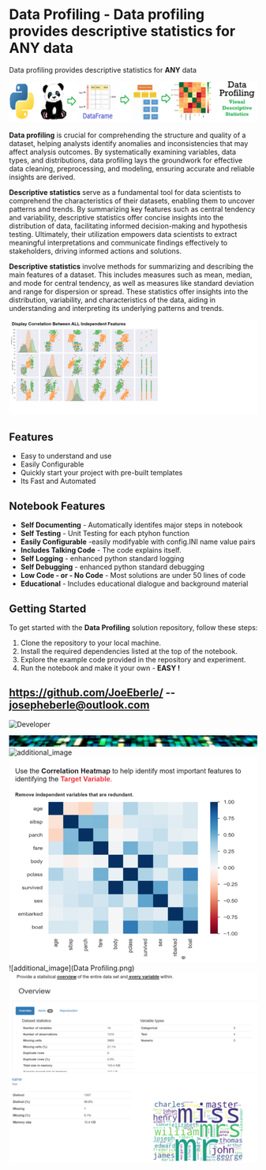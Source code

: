
# Data Profiling - Data profiling provides descriptive statistics for **ANY** data
Data profiling provides descriptive statistics for **ANY** data

![Image image_filename](code.png)

**Data profiling** is crucial for comprehending the structure and quality of a dataset, helping analysts identify anomalies and inconsistencies that may affect analysis outcomes. By systematically examining variables, data types, and distributions, data profiling lays the groundwork for effective data cleaning, preprocessing, and modeling, ensuring accurate and reliable insights are derived. 

**Descriptive statistics** serve as a fundamental tool for data scientists to comprehend the characteristics of their datasets, enabling them to uncover patterns and trends. By summarizing key features such as central tendency and variability, descriptive statistics offer concise insights into the distribution of data, facilitating informed decision-making and hypothesis testing. Ultimately, their utilization empowers data scientists to extract meaningful interpretations and communicate findings effectively to stakeholders, driving informed actions and solutions.

**Descriptive statistics** involve methods for summarizing and describing the main features of a dataset. This includes measures such as mean, median, and mode for central tendency, as well as measures like standard deviation and range for dispersion or spread. These statistics offer insights into the distribution, variability, and characteristics of the data, aiding in understanding and interpreting its underlying patterns and trends.


![Image image_filename](sample.png)

## Features
- Easy to understand and use  
- Easily Configurable 
- Quickly start your project with pre-built templates
- Its Fast and Automated

## Notebook Features
- **Self Documenting** - Automatically identifes major steps in notebook 
- **Self Testing** - Unit Testing for each ptyhon function
- **Easily Configurable** -easily modifyable with config.INI name value pairs
- **Includes Talking Code** - The code explains itself.
- **Self Logging** - enhanced python standard logging   
- **Self Debugging** - enhanced python standard debugging
- **Low Code - or - No Code** - Most solutions are under 50 lines of code
- **Educational** - Includes educational dialogue and background material
    
## Getting Started
To get started with the **Data Profiling** solution repository, follow these steps:
1. Clone the repository to your local machine.
2. Install the required dependencies listed at the top of the notebook.
3. Explore the example code provided in the repository and experiment.
4. Run the notebook and make it your own - **EASY !**
    
## https://github.com/JoeEberle/ -- josepheberle@outlook.com 
    
![Developer](developer.png)

![Brand](brand.png)
    ![additional_image](correlation.png)  <br>![additional_image](correlation_heatmap.png)  <br>![additional_image](Data Profiling.png)  <br>![additional_image](descriptive_statistics.png)  <br>![additional_image](variable_analysis.png)  <br>